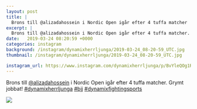 ```yaml
---
layout: post
title: |
  Brons till @alizadahossein i Nordic Open igår efter 4 tuffa matcher
excerpt: |
  Brons till @alizadahossein i Nordic Open igår efter 4 tuffa matcher. Grymt jobbat!   
date:   2019-03-24 08:20:59 +0000
categories: instagram
background: /instagram/dynamixherrljunga/2019-03-24_08-20-59_UTC.jpg
thumbnail: /instagram/dynamixherrljunga/2019-03-24_08-20-59_UTC.jpg

instagram_url: https://www.instagram.com/dynamixherrljunga/p/BvYleQOg1RG
---
```

Brons till [@alizadahossein](https://www.instagram.com/alizadahossein/) i Nordic Open igår efter 4 tuffa matcher. Grymt jobbat! [#dynamixherrljunga](https://www.instagram.com/explore/tags/dynamixherrljunga/) [#bjj](https://www.instagram.com/explore/tags/bjj/) [#dynamixfightingsports](https://www.instagram.com/explore/tags/dynamixfightingsports/)



<img src='/www-dynamix-herrljunga/instagram/dynamixherrljunga/2019-03-24_08-20-59_UTC.jpg' class='img-fluid' />
